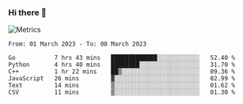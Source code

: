 ### Hi there 👋

![Metrics](https://github.com/radoapx/radoapx/blob/main/github-metrics.svg)

<!--START_SECTION:waka-->

```text
From: 01 March 2023 - To: 08 March 2023

Go           7 hrs 43 mins   █████████████░░░░░░░░░░░░   52.40 %
Python       4 hrs 40 mins   ████████░░░░░░░░░░░░░░░░░   31.70 %
C++          1 hr 22 mins    ██▒░░░░░░░░░░░░░░░░░░░░░░   09.36 %
JavaScript   26 mins         ▓░░░░░░░░░░░░░░░░░░░░░░░░   02.99 %
Text         14 mins         ▒░░░░░░░░░░░░░░░░░░░░░░░░   01.62 %
CSV          11 mins         ▒░░░░░░░░░░░░░░░░░░░░░░░░   01.30 %
```

<!--END_SECTION:waka-->

<!--
**radoapx/radoapx** is a ✨ _special_ ✨ repository because its `README.md` (this file) appears on your GitHub profile.

Here are some ideas to get you started:

- 🔭 I’m currently working on ...
- 🌱 I’m currently learning ...
- 👯 I’m looking to collaborate on ...
- 🤔 I’m looking for help with ...
- 💬 Ask me about ...
- 📫 How to reach me: ...
- 😄 Pronouns: ...
- ⚡ Fun fact: ...
-->
